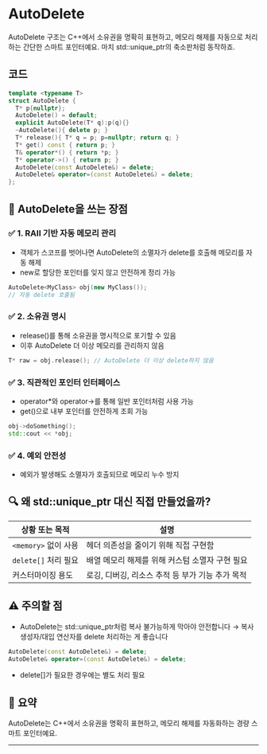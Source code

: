 # AutoDelete
AutoDelete<T> 구조는 C++에서 소유권을 명확히 표현하고, 
  메모리 해제를 자동으로 처리하는 간단한 스마트 포인터예요. 
  마치 std::unique_ptr<T>의 축소판처럼 동작하죠.

## 코드
```cpp
template <typename T>
struct AutoDelete {
  T* p{nullptr};
  AutoDelete() = default;
  explicit AutoDelete(T* q):p(q){}
  ~AutoDelete(){ delete p; }
  T* release(){ T* q = p; p=nullptr; return q; }
  T* get() const { return p; }
  T& operator*() { return *p; }
  T* operator->() { return p; }
  AutoDelete(const AutoDelete&) = delete;
  AutoDelete& operator=(const AutoDelete&) = delete;
};
```

## 🧠 AutoDelete<T>을 쓰는 장점
### ✅ 1. RAII 기반 자동 메모리 관리
- 객체가 스코프를 벗어나면 AutoDelete의 소멸자가 delete를 호출해 메모리를 자동 해제
- new로 할당한 포인터를 잊지 않고 안전하게 정리 가능
```cpp
AutoDelete<MyClass> obj(new MyClass());
// 자동 delete 호출됨
```


### ✅ 2. 소유권 명시
- release()를 통해 소유권을 명시적으로 포기할 수 있음
- 이후 AutoDelete 더 이상 메모리를 관리하지 않음
```cpp
T* raw = obj.release(); // AutoDelete 더 이상 delete하지 않음
```

### ✅ 3. 직관적인 포인터 인터페이스
- operator*와 operator->를 통해 일반 포인터처럼 사용 가능
- get()으로 내부 포인터를 안전하게 조회 가능
```cpp
obj->doSomething();
std::cout << *obj;
```

### ✅ 4. 예외 안전성
- 예외가 발생해도 소멸자가 호출되므로 메모리 누수 방지

## 🔍 왜 std::unique_ptr 대신 직접 만들었을까?

| 상황 또는 목적         | 설명                                      |
|------------------------|-------------------------------------------|
| `<memory>` 없이 사용    | 헤더 의존성을 줄이기 위해 직접 구현함         |
| `delete[]` 처리 필요   | 배열 메모리 해제를 위해 커스텀 소멸자 구현 필요 |
| 커스터마이징 용도       | 로깅, 디버깅, 리소스 추적 등 부가 기능 추가 목적 |


## ⚠️ 주의할 점
- AutoDelete<T>는 std::unique_ptr<T>처럼 복사 불가능하게 막아야 안전합니다
→ 복사 생성자/대입 연산자를 delete 처리하는 게 좋습니다
```cpp
AutoDelete(const AutoDelete&) = delete;
AutoDelete& operator=(const AutoDelete&) = delete;
```

- delete[]가 필요한 경우에는 별도 처리 필요

## 💬 요약
AutoDelete<T>는 C++에서 소유권을 명확히 표현하고, 메모리 해제를 자동화하는 경량 스마트 포인터예요.

---



